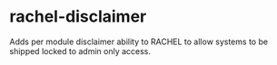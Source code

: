 # rachel-disclaimer
Adds per module disclaimer ability to RACHEL to allow systems to be shipped locked to admin only access.
